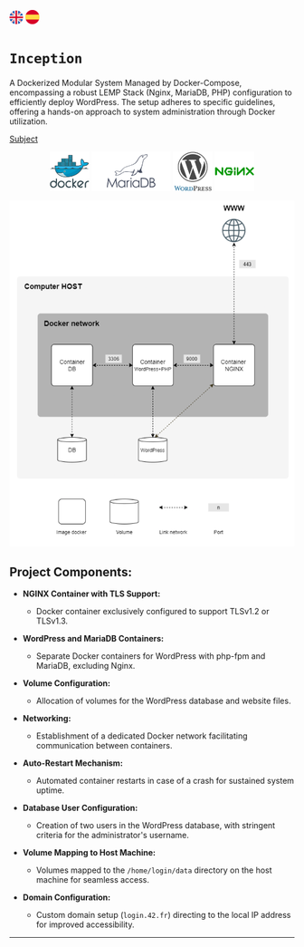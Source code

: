 [![eng](img/eng.png)](README.md) [![ru](img/es.png)](README.es.md)

# `Inception`

A Dockerized Modular System Managed by Docker-Compose, encompassing a robust LEMP Stack (Nginx, MariaDB, PHP) configuration to efficiently deploy WordPress. The setup adheres to specific guidelines, offering a hands-on approach to system administration through Docker utilization.

[Subject](img/en.subject.pdf)


<p align="center">
    <img src="img/docker.svg" height="70">
    <img src="img/mariadb.svg" height="70">
    <img src="img/wordpress.svg" height="70">
    <img src="img/nginx.svg" height="70">
</p>

<p align="center">
    <img src="img/basic.png">
</p>

## Project Components:
- **NGINX Container with TLS Support:**
  - Docker container exclusively configured to support TLSv1.2 or TLSv1.3.

- **WordPress and MariaDB Containers:**
  - Separate Docker containers for WordPress with php-fpm and MariaDB, excluding Nginx.

- **Volume Configuration:**
  - Allocation of volumes for the WordPress database and website files.

- **Networking:**
  - Establishment of a dedicated Docker network facilitating communication between containers.

- **Auto-Restart Mechanism:**
  - Automated container restarts in case of a crash for sustained system uptime.

- **Database User Configuration:**
  - Creation of two users in the WordPress database, with stringent criteria for the administrator's username.

- **Volume Mapping to Host Machine:**
  - Volumes mapped to the `/home/login/data` directory on the host machine for seamless access.

- **Domain Configuration:**
  - Custom domain setup (`login.42.fr`) directing to the local IP address for improved accessibility.
---
